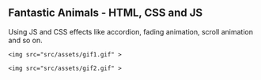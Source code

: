 
 <h2>Fantastic Animals - HTML, CSS and JS</h2>
    <p>Using JS and CSS effects like accordion, fading animation, scroll animation and so on. </p>
    
    <img src="src/assets/gif1.gif" >

    <img src="src/assets/gif2.gif" >
